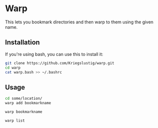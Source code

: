 # Warp

This lets you bookmark directories and then warp to them using the given name.

## Installation

If you're using bash, you can use this to install it:

```bash
git clone https://github.com/Kriegslustig/warp.git
cd warp
cat warp.bash >> ~/.bashrc
```

## Usage

```bash
cd some/location/
warp add bookmarkname
```

```bash
warp bookmarkname
```

```bash
warp list
```

